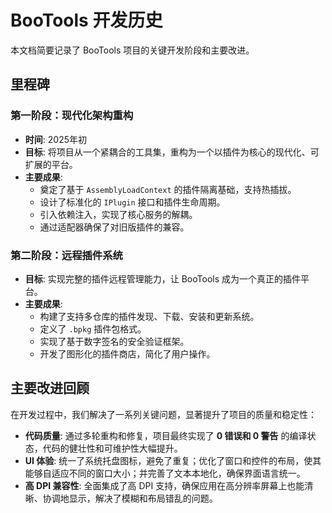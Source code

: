 # BooTools 开发历史

本文档简要记录了 BooTools 项目的关键开发阶段和主要改进。

## 里程碑

### 第一阶段：现代化架构重构
- **时间**: 2025年初
- **目标**: 将项目从一个紧耦合的工具集，重构为一个以插件为核心的现代化、可扩展的平台。
- **主要成果**:
  - 奠定了基于 `AssemblyLoadContext` 的插件隔离基础，支持热插拔。
  - 设计了标准化的 `IPlugin` 接口和插件生命周期。
  - 引入依赖注入，实现了核心服务的解耦。
  - 通过适配器确保了对旧版插件的兼容。

### 第二阶段：远程插件系统
- **目标**: 实现完整的插件远程管理能力，让 BooTools 成为一个真正的插件平台。
- **主要成果**:
  - 构建了支持多仓库的插件发现、下载、安装和更新系统。
  - 定义了 `.bpkg` 插件包格式。
  - 实现了基于数字签名的安全验证框架。
  - 开发了图形化的插件商店，简化了用户操作。

## 主要改进回顾

在开发过程中，我们解决了一系列关键问题，显著提升了项目的质量和稳定性：

- **代码质量**: 通过多轮重构和修复，项目最终实现了 **0 错误和 0 警告** 的编译状态，代码的健壮性和可维护性大幅提升。
- **UI 体验**: 统一了系统托盘图标，避免了重复；优化了窗口和控件的布局，使其能够自适应不同的窗口大小；并完善了文本本地化，确保界面语言统一。
- **高 DPI 兼容性**: 全面集成了高 DPI 支持，确保应用在高分辨率屏幕上也能清晰、协调地显示，解决了模糊和布局错乱的问题。